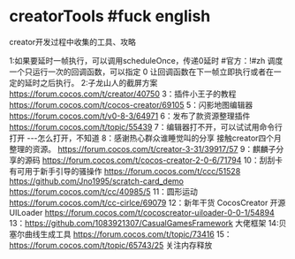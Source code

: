 # creatorTools #fuck english
creator开发过程中收集的工具、攻略

1:如果要延时一帧执行，可以调用scheduleOnce，传递0延时
#官方：!#zh 调度一个只运行一次的回调函数，可以指定 0 让回调函数在下一帧立即执行或者在一定的延时之后执行。
2:子龙山人的截屏方案 https://forum.cocos.com/t/creator/40750
3：插件小王子的教程 https://forum.cocos.com/t/cocos-creator/69105
5：闪影地图编辑器 https://forum.cocos.com/t/v0-8-3/64971
6：发布了款资源整理插件 https://forum.cocos.com/t/topic/55439
7：编辑器打不开，可以试试用命令行打开  ---怎么打开，不知道
8：感谢热心群众谁睡觉叫的分享 接触creator四个月整理的资源。 https://forum.cocos.com/t/creator-3-31/39917/57
9：麒麟子分享的源码 https://forum.cocos.com/t/cocos-creator-2-0-6/71794
10：刮刮卡 有可用于新手引导的骚操作 https://forum.cocos.com/t/ccc/51528   https://github.com/Jno1995/scratch-card_demo https://forum.cocos.com/t/cc/40985/5
11：圆形运动 https://forum.cocos.com/t/cc-cirlce/69079
12：新年干货 CocosCreator 开源 UILoader https://forum.cocos.com/t/cocoscreator-uiloader-0-0-1/54894
13：https://github.com/1083921307/CasualGamesFramework 大佬框架
14:贝塞尔曲线生成工具 https://forum.cocos.com/t/topic/73416
15：https://forum.cocos.com/t/topic/65743/25 关注内存释放

